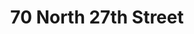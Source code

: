 ---
title: 70 North 27th Street
address: 70-80 N 27th Street, San Jose, CA 95116
developer: HC Investment
municipality: San Jose
units: 198
phase: Approved
permits:
    SP22-004:
        status: Approved
        initial_date: 2022-03-21
        final_date: 2023-05-31
        apn: [46709076]
        address: 70-80 N 27th Street, San Jose, CA 95116
        description: Special Use Permit to allow the demolition of an existing two-story commercial building (21,454 square feet), the removal of 15 trees (three ordinance-size and 12 non-ordinance), and the construction of a new six-story multifamily residential building with podium parking and 198 residential units, including either 5% of the units restricted as affordable to very-low income households or 10% for low-income households, subject to the State Density Bonus Law, with alternative parking (mechanical lift stackers), a 14-foot-wide Privately-Owned Public Open Space (POPOS), and associated landscaping and amenities. Density Bonus - None. Incentive - Eliminate commercial square footage requirement of 0.75 FAR Waiver - Reduce minimum paseo width from 16 feet to 14 feet per Section 2.3.3, Standards S1 requirement of the Citywide Design Guidelines
        names: MELANIE GRISWOLD w/ Hestia Real Estate, Inc.
geometry: [37.34940003080651, -121.86563701858516]
published: True
---